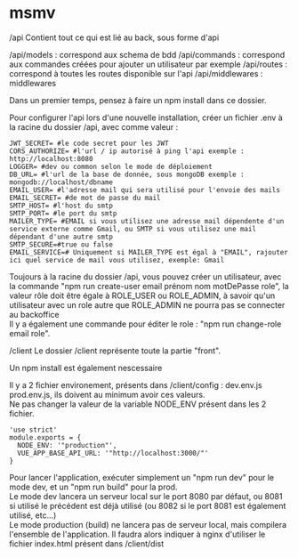 # msmv
/api
Contient tout ce qui est lié au back, sous forme d'api

/api/models : correspond aux schema de bdd
/api/commands : correspond aux commandes créées pour ajouter un utilisateur par exemple
/api/routes : correspond à toutes les routes disponible sur l'api
/api/middlewares : middlewares

Dans un premier temps, pensez à faire un npm install dans ce dossier.

Pour configurer l'api lors d'une nouvelle installation, créer un fichier .env à la racine du dossier /api, avec comme valeur : 

```
JWT_SECRET= #le code secret pour les JWT
CORS_AUTHORIZE= #l'url / ip autorisé à ping l'api exemple : http://localhost:8080
LOGGER= #dev ou common selon le mode de déploiement
DB_URL= #l'url de la base de donnée, sous mongoDB exemple : mongodb://localhost/dbname
EMAIL_USER= #l'adresse mail qui sera utilisé pour l'envoie des mails
EMAIL_SECRET= #de mot de passe du mail
SMTP_HOST= #l'host du smtp
SMTP_PORT= #le port du smtp
MAILER_TYPE= #EMAIL si vous utilisez une adresse mail dépendente d'un service externe comme Gmail, ou SMTP si vous utilisez une mail dépendant d'une autre smtp
SMTP_SECURE=#true ou false
EMAIL_SERVICE=# Uniquement si MAILER_TYPE est égal à "EMAIL", rajouter ici quel service de mail vous utilisez, exemple: Gmail
```

Toujours à la racine du dossier /api, vous pouvez créer un utilisateur, avec la commande "npm run create-user email prénom nom motDePasse role", la valeur rôle doit être égale à ROLE_USER ou ROLE_ADMIN, à savoir qu'un utilisateur avec un role autre que ROLE_ADMIN ne pourra pas se connecter au backoffice
<br>Il y a également une commande pour éditer le role : "npm run change-role email role".

/client
Le dossier /client représente toute la partie "front".

Un npm install est également nescessaire

Il y a 2 fichier environement, présents dans /client/config : dev.env.js prod.env.js, ils doivent au minimum avoir ces valeurs.<br> Ne pas changer la valeur de la variable NODE_ENV présent dans les 2 fichier.

```
'use strict'
module.exports = {
  NODE_ENV: '"production"',
  VUE_APP_BASE_API_URL: '"http://localhost:3000/"'
}
```

Pour lancer l'application, exécuter simplement un "npm run dev" pour le mode dev, et un "npm run build" pour la prod.<br>
Le mode dev lancera un serveur local sur le port 8080 par défaut, ou 8081 si utilisé le précédent est déjà utilisé (ou 8082 si le port 8081 est également utilisé, etc...)<br>
Le mode production (build) ne lancera pas de serveur local, mais compilera l'ensemble de l'application. Il faudra alors indiquer à nginx d'utiliser le fichier index.html présent dans /client/dist
